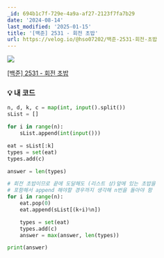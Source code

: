 ```yaml
---
_id: 694b1c7f-729e-4a9a-af27-2123f7fa7b29
date: '2024-08-14'
last_modified: '2025-01-15'
title: '[백준] 2531 - 회전 초밥'
url: https://velog.io/@hso07202/백준-2531-회전-초밥
---
```


![](https://velog.velcdn.com/images/hso07202/post/efc9ac4c-20de-41a0-a100-fb8c4189b61e/image.png)

[[백준] 2531 - 회전 초밥](https://www.acmicpc.net/problem/2531)

### 💡 내 코드
```python
n, d, k, c = map(int, input().split())
sList = []

for i in range(n):
    sList.append(int(input()))

eat = sList[:k]
types = set(eat)
types.add(c)

answer = len(types)

# 회전 초밥이므로 끝에 도달해도 (리스트 상)앞에 있는 초밥을
# 포함해서 append 해야할 경우까지 생각해 n번을 돌아야 함
for i in range(n):  
    eat.pop(0)
    eat.append(sList[(k+i)%n])

    types = set(eat)
    types.add(c)
    answer = max(answer, len(types))

print(answer)

```